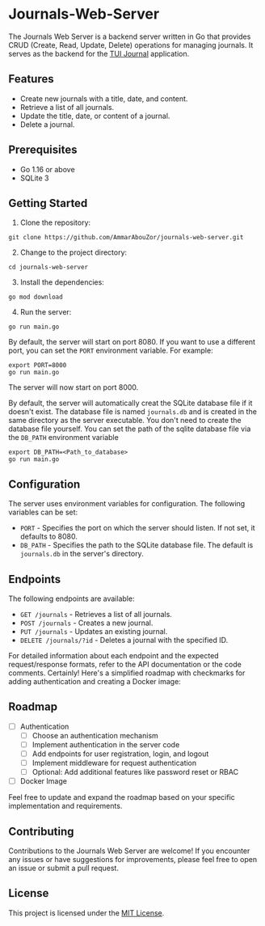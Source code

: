 # Journals-Web-Server

The Journals Web Server is a backend server written in Go that provides CRUD (Create, Read, Update, Delete) operations for managing journals. It serves as the backend for the [TUI Journal](https://github.com/AmmarAbouZor/tui-journal) application.

## Features

- Create new journals with a title, date, and content.
- Retrieve a list of all journals.
- Update the title, date, or content of a journal.
- Delete a journal.

## Prerequisites

- Go 1.16 or above
- SQLite 3

## Getting Started

1. Clone the repository:

```shell
git clone https://github.com/AmmarAbouZor/journals-web-server.git
```

2. Change to the project directory:

```shell
cd journals-web-server
```

3. Install the dependencies:

```shell
go mod download
```

4. Run the server:

```shell
go run main.go
```

By default, the server will start on port 8080. If you want to use a different port, you can set the `PORT` environment variable. For example:

```shell
export PORT=8000
go run main.go
```

The server will now start on port 8000.

By default, the server will automatically creat the SQLite database file if it doesn't exist. The database file is named `journals.db` and is created in the same directory as the server executable. You don't need to create the database file yourself. You can set the path of the sqlite database file via the `DB_PATH` environment variable

```shell
export DB_PATH=<Path_to_database>
go run main.go
```

## Configuration

The server uses environment variables for configuration. The following variables can be set:

- `PORT` - Specifies the port on which the server should listen. If not set, it defaults to 8080.
- `DB_PATH` - Specifies the path to the SQLite database file. The default is `journals.db` in the server's directory.

## Endpoints

The following endpoints are available:

- `GET /journals` - Retrieves a list of all journals.
- `POST /journals` - Creates a new journal.
- `PUT /journals` - Updates an existing journal.
- `DELETE /journals/?id` - Deletes a journal with the specified ID.

For detailed information about each endpoint and the expected request/response formats, refer to the API documentation or the code comments.
Certainly! Here's a simplified roadmap with checkmarks for adding authentication and creating a Docker image:

## Roadmap

- [ ] Authentication
  - [ ] Choose an authentication mechanism
  - [ ] Implement authentication in the server code
  - [ ] Add endpoints for user registration, login, and logout
  - [ ] Implement middleware for request authentication
  - [ ] Optional: Add additional features like password reset or RBAC

- [ ] Docker Image

Feel free to update and expand the roadmap based on your specific implementation and requirements.

## Contributing

Contributions to the Journals Web Server are welcome! If you encounter any issues or have suggestions for improvements, please feel free to open an issue or submit a pull request.

## License

This project is licensed under the [MIT License](LICENSE).
```
